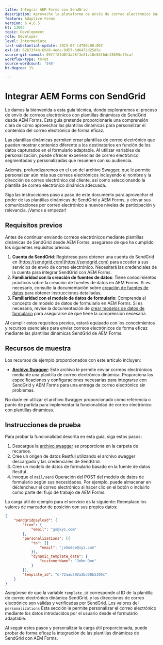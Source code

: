 ```yaml
---
title: Integrar AEM Forms con SendGrid
description: Aproveche la plataforma de envío de correo electrónico basada en la nube de SengGrid mediante AEM Forms.
feature: Adaptive Forms
version: 6.4,6.5
kt: 13605
topic: Development
role: Developer
level: Intermediate
last-substantial-update: 2023-07-14T00:00:00Z
exl-id: 62b73f4b-69d8-4ede-9d57-3d6472d25d5a
source-git-commit: 097ff8fd0f3a28f3e21c10e03f6dc28695cf9caf
workflow-type: tm+mt
source-wordcount: '548'
ht-degree: 1%

---
```


# Integrar AEM Forms con SendGrid

Le damos la bienvenida a esta guía técnica, donde exploraremos el proceso de envío de correos electrónicos con plantillas dinámicas de SendGrid desde AEM Forms. Esta guía pretende proporcionarle una comprensión clara de cómo aprovechar las plantillas dinámicas para personalizar el contenido del correo electrónico de forma eficaz.

Las plantillas dinámicas permiten crear plantillas de correo electrónico que pueden mostrar contenido diferente a los destinatarios en función de los datos capturados en el formulario adaptable. Al utilizar variables de personalización, puede ofrecer experiencias de correo electrónico segmentadas y personalizadas que resuenen con su audiencia.

Además, profundizaremos en el uso del archivo Swagger, que le permite personalizar aún más sus correos electrónicos incluyendo el nombre y la dirección de correo electrónico del cliente, así como seleccionando la plantilla de correo electrónico dinámica adecuada.

Siga las instrucciones paso a paso de este documento para aprovechar el poder de las plantillas dinámicas de SendGrid y AEM Forms, y elevar sus comunicaciones por correo electrónico a nuevos niveles de participación y relevancia. ¡Vamos a empezar!

## Requisitos previos

Antes de continuar enviando correos electrónicos mediante plantillas dinámicas de SendGrid desde AEM Forms, asegúrese de que ha cumplido los siguientes requisitos previos:

1. **Cuenta de SendGrid**: Regístrese para obtener una cuenta de SendGrid en [https://sendgrid.com](https://sendgrid.com) para acceder a sus servicios de envío de correo electrónico. Necesitará las credenciales de la cuenta para integrar SendGrid con AEM Forms.
1. **Familiaridad con la creación de fuentes de datos**: Tiene conocimientos prácticos sobre la creación de fuentes de datos en AEM Forms. Si es necesario, consulte la documentación sobre [creación de fuentes de datos](https://experienceleague.adobe.com/docs/experience-manager-learn/forms/ic-web-channel-tutorial/parttwo.html) para obtener instrucciones detalladas.
1. **Familiaridad con el modelo de datos de formulario**: Comprenda el concepto de modelo de datos de formulario en AEM Forms. Si es necesario, revise la documentación de [crear modelos de datos de formulario](https://experienceleague.adobe.com/docs/experience-manager-65/forms/form-data-model/create-form-data-models.html?lang=es) para asegurarse de que tiene la comprensión necesaria.

Al cumplir estos requisitos previos, estará equipado con los conocimientos y recursos esenciales para enviar correos electrónicos de forma eficaz mediante las plantillas dinámicas SendGrid de AEM Forms.

## Recursos de muestra

Los recursos de ejemplo proporcionados con este artículo incluyen:

* **[Archivo Swagger](assets/SendGridWithDynamicTemplate.yaml)**: Este archivo le permite enviar correos electrónicos mediante una plantilla de correo electrónico dinámica. Proporciona las especificaciones y configuraciones necesarias para integrarse con SendGrid y AEM Forms para una entrega de correo electrónico sin problemas.

No dude en utilizar el archivo Swagger proporcionado como referencia o punto de partida para implementar la funcionalidad de correo electrónico con plantillas dinámicas.

## Instrucciones de prueba

Para probar la funcionalidad descrita en esta guía, siga estos pasos:

1. Descargue la [archivo swagger](assets/SendGridWithDynamicTemplate.yaml) se proporciona en la carpeta de recursos.
2. Cree un origen de datos Restful utilizando el archivo swagger descargado y las credenciales de SendGrid.
3. Cree un modelo de datos de formulario basado en la fuente de datos Restful.
4. Invoque el `mail/send` Operación del POST del modelo de datos de formulario según sus necesidades. Por ejemplo, puede almacenar en déclencheur el correo electrónico al hacer clic en el botón o incluirlo como parte del flujo de trabajo de AEM Forms.

La carga útil de ejemplo para el servicio es la siguiente: Reemplace los valores de marcador de posición con sus propios datos:

```json
{
    "sendgridpayload": {
        "from": {
            "email": "gs@xyz.com"
        },
        "personalizations": [{
            "to": [{
                "email": "johndoe@xyz.com"
            }],
            "dynamic_template_data": {
                "customerName": "John Doe"
            }
        }],
        "template_id": "d-72aau292a3bd60b5300c"
    }
}
```

Asegúrese de que la variable `template_id` corresponde al ID de la plantilla de correo electrónico dinámica SendGrid, y las direcciones de correo electrónico son válidas y verificadas por SendGrid. Los valores del `personalizations` Esta sección le permite personalizar el correo electrónico mediante los datos introducidos por el usuario desde el formulario adaptable.

Al seguir estos pasos y personalizar la carga útil proporcionada, puede probar de forma eficaz la integración de las plantillas dinámicas de SendGrid con AEM Forms.
